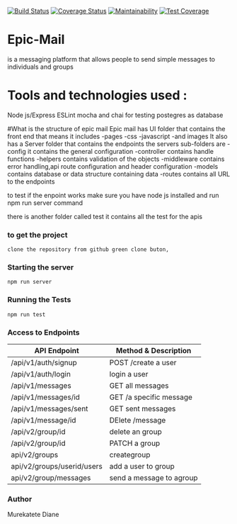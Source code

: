 [![Build Status](https://travis-ci.org/murediane/EPIC-mail.svg?branch=develop)](https://travis-ci.org/murediane/EPIC-mail)
[![Coverage Status](https://coveralls.io/repos/github/murediane/EPIC-mail/badge.svg?branch=bg-test-endpoints-164432374)](https://coveralls.io/github/murediane/EPIC-mail?branch=bg-test-endpoints-164432374)
[![Maintainability](https://api.codeclimate.com/v1/badges/32af42942c13104511d7/maintainability)](https://codeclimate.com/github/murediane/EPIC-mail/maintainability)
[![Test Coverage](https://api.codeclimate.com/v1/badges/32af42942c13104511d7/test_coverage)](https://codeclimate.com/github/murediane/EPIC-mail/test_coverage)

# Epic-Mail

is a messaging platform that allows people to send simple messages to individuals and groups

# Tools and technologies used  :

Node js/Express
ESLint
mocha and chai for testing
postegres as database

#What is the structure of epic mail
Epic mail has UI folder that contains the front end that means it includes
-pages
-css
-javascript
-and images
It also has a Server folder that contains the endpoints
the servers sub-folders are
-config
it contains the general configuration
-controller
contains handle functions
-helpers
contains validation of the objects
-middleware
contains error handling,api route configuration and header configuration
-models
contains database or data structure containing data
-routes
contains all URL to the endpoints

to test if the enpoint works make sure you have node js installed and run npm run server command

there is another folder called test
it contains all the test for the apis

### to get the project

`clone the repository from github green clone buton,`

### Starting the server

`npm run server`

### Running the Tests

`npm run test`

### Access to Endpoints

| API Endpoint               | Method & Description     |
| -------------------------- | ------------------------ |
| /api/v1/auth/signup        | POST /create a user      |
| /api/v1/auth/login         | login a user             |
| /api/v1/messages           | GET all messages         |
| /api/v1/messages/id        | GET /a specific message  |
| /api/v1/messages/sent      | GET sent messages        |
| /api/v1/message/id         | DElete /message          |
| /api/v2/group/id           | delete an group          |
| /api/v2/group/id           | PATCH a group            |
| api/v2/groups              | creategroup              |
| api/v2/groups/userid/users | add a user to group      |
| api/v2/group/messages      | send a message to agroup |



### Author

Murekatete Diane
